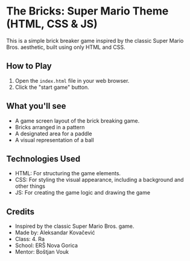 # The Bricks: Super Mario Theme (HTML, CSS & JS)

This is a simple brick breaker game inspired by the classic Super Mario Bros. aesthetic, built using only HTML and CSS.

## How to Play

1.  Open the `index.html` file in your web browser.
2.  Click the "start game" button.

## What you'll see

* A game screen layout of the brick breaking game.
* Bricks arranged in a pattern
* A designated area for a paddle
* A visual representation of a ball

## Technologies Used

* HTML: For structuring the game elements.
* CSS: For styling the visual appearance, including a background and other things
* JS: For creating the game logic and drawing the game

## Credits

* Inspired by the classic Super Mario Bros. game.
* Made by: Aleksandar Kovačević
* Class: 4. Ra
* School: ERŠ Nova Gorica
* Mentor: Boštjan Vouk
